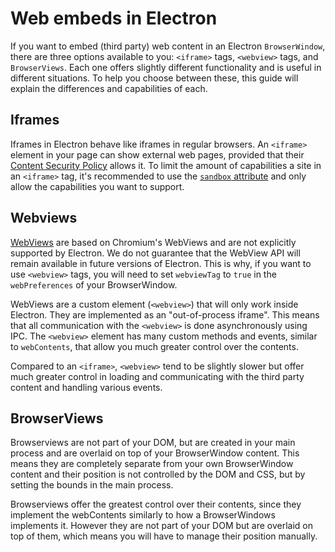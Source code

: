 # Web embeds in Electron

If you want to embed (third party) web content in an Electron `BrowserWindow`, there are three options available to you: `<iframe>` tags, `<webview>` tags, and `BrowserViews`. Each one offers slightly different functionality and is useful in different situations. To help you choose between these, this guide will explain the differences and capabilities of each.

## Iframes

Iframes in Electron behave like iframes in regular browsers. An `<iframe>` element in your page can show external web pages, provided that their [Content Security Policy](https://developer.mozilla.org/en-US/docs/Web/HTTP/CSP) allows it. To limit the amount of capabilities a site in an `<iframe>` tag, it's recommended to use the [`sandbox` attribute](https://developer.mozilla.org/en-US/docs/Web/HTML/Element/iframe#attr-sandbox) and only allow the capabilities you want to support.

## Webviews

[WebViews](https://electronjs.org/docs/api/webview-tag) are based on Chromium's WebViews and are not explicitly supported by Electron. We do not guarantee that the WebView API will remain available in future versions of Electron. This is why, if you want to use `<webview>` tags, you will need to set `webviewTag` to `true` in the `webPreferences` of your BrowserWindow.

WebViews are a custom element (`<webview>`) that will only work inside Electron.
They are implemented as an "out-of-process iframe". This means that all communication with the `<webview>` is done asynchronously using IPC. The `<webview>` element has many custom methods and events, similar to `webContents`, that allow you much greater control over the contents.

Compared to an `<iframe>`, `<webview>` tend to be slightly slower but offer much greater control in loading and communicating with the third party content and handling various events.

## BrowserViews

Browserviews are not part of your DOM, but are created in your main process and are overlaid on top of your BrowserWindow content. This means they are completely separate from your own BrowserWindow content and their position is not controlled by the DOM and CSS, but by setting the bounds in the main process.

Browserviews offer the greatest control over their contents, since they implement the webContents similarly to how a BrowserWindows implements it. However they are not part of your DOM but are overlaid on top of them, which means you will have to manage their position manually.
